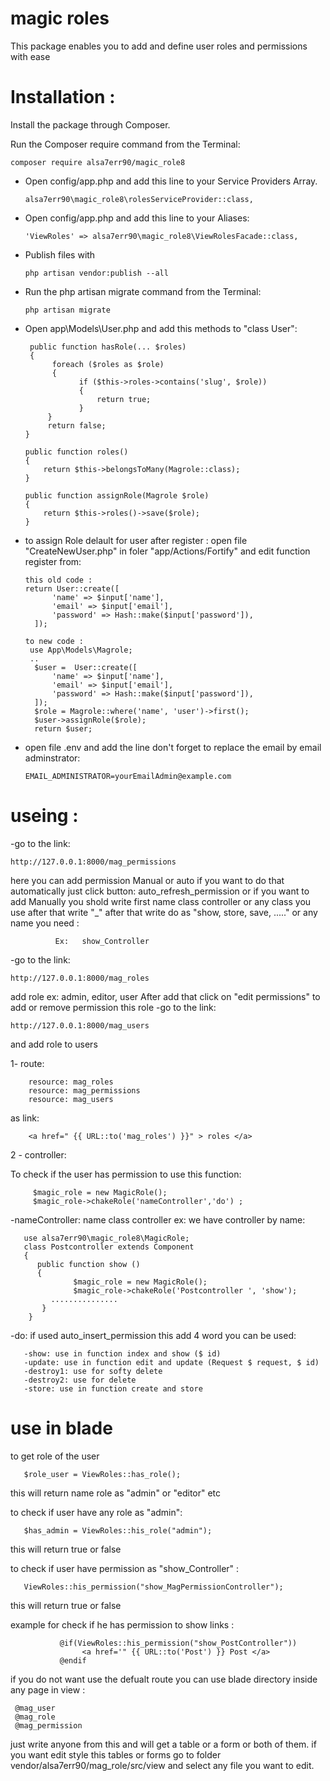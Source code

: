 # magic roles 
This package enables you to add and define user roles and permissions with ease
 
#  Installation :
Install the package through Composer.

Run the Composer require command from the Terminal:

    composer require alsa7err90/magic_role8

- Open config/app.php and add this line to your Service Providers Array.

      alsa7err90\magic_role8\rolesServiceProvider::class,

- Open config/app.php and add this line to your Aliases:

      'ViewRoles' => alsa7err90\magic_role8\ViewRolesFacade::class,

- Publish  files with 

      php artisan vendor:publish --all
      
- Run the php artisan migrate command from the Terminal:
               
      php artisan migrate

- Open app\Models\User.php and add this methods to "class User":

       public function hasRole(... $roles) 
       {
            foreach ($roles as $role) 
            {
                  if ($this->roles->contains('slug', $role)) 
                  {
                      return true;
                  }
           }
           return false;
      }

      public function roles()
      {
          return $this->belongsToMany(Magrole::class);
      }
      
      public function assignRole(Magrole $role)
      {
          return $this->roles()->save($role);
      }


- to assign Role delault for user after register :
   open file "CreateNewUser.php" in foler "app/Actions/Fortify" and edit function register from:
   
      this old code :
      return User::create([
            'name' => $input['name'],
            'email' => $input['email'],
            'password' => Hash::make($input['password']),
        ]);
        
      to new code :
       use App\Models\Magrole;
       ..
        $user =  User::create([
            'name' => $input['name'],
            'email' => $input['email'],
            'password' => Hash::make($input['password']),
        ]);
        $role = Magrole::where('name', 'user')->first();
        $user->assignRole($role);
        return $user;
   

 - open file .env and add the line don't forget to replace the email by email adminstrator:

       EMAIL_ADMINISTRATOR=yourEmailAdmin@example.com
      
      
#  useing :
 -go to the link:
 
    http://127.0.0.1:8000/mag_permissions
here you can add permission Manual or auto
if  you want to do that automatically  just  click button: auto_refresh_permission
or if you want to add Manually you shold write first name class controller or any class you use after that
write "_" after that write do as "show, store, save, ....." or any name you need :
     
              Ex:   show_Controller 

-go to the link:

    http://127.0.0.1:8000/mag_roles

add role ex: admin, editor, user
After add that click on "edit permissions"
to add or remove permission this role
-go to the link:

    http://127.0.0.1:8000/mag_users
and add role to users

1- route:

        resource: mag_roles
        resource: mag_permissions
        resource: mag_users

   as link: 
   
        <a href=" {{ URL::to('mag_roles') }}" > roles </a> 


  2 - controller:
 
   To check if the user has permission to use this function:
         
         $magic_role = new MagicRole();
         $magic_role->chakeRole('nameController','do') ;
      
-nameController: name class controller ex:
we have controller by name:

       use alsa7err90\magic_role8\MagicRole; 
       class Postcontroller extends Component
       {
          public function show ()
          {
                  $magic_role = new MagicRole();
                  $magic_role->chakeRole('Postcontroller ', 'show');
             ...............
           }
        }

 -do: if used auto_insert_permission this add 4 word you can be used:
 
       -show: use in function index and show ($ id)
       -update: use in function edit and update (Request $ request, $ id)
       -destroy1: use for softy delete
       -destroy2: use for delete
       -store: use in function create and store

 
 # use in blade
 to get role of the user 
 
       $role_user = ViewRoles::has_role();
 this will return name role as "admin" or "editor" etc
       
 to check if user have any role as "admin":
       
       $has_admin = ViewRoles::his_role("admin");
 this will return true or false 
       
 to check if user have permission as "show_Controller" :
 
       ViewRoles::his_permission("show_MagPermissionController");
  this will return true or false 
  
 example for check  if he has permission to show links :
  
               @if(ViewRoles::his_permission("show_PostController"))
                    <a href='" {{ URL::to('Post') }} Post </a>
               @endif
               
if you do not want use the defualt route you can use blade directory inside any page in view  :

     @mag_user
     @mag_role
     @mag_permission

just write anyone from this and will get a table or a form or both of them.
if you want edit style this tables or forms go to folder vendor/alsa7err90/mag_role/src/view
and select any file you want to edit.


         
